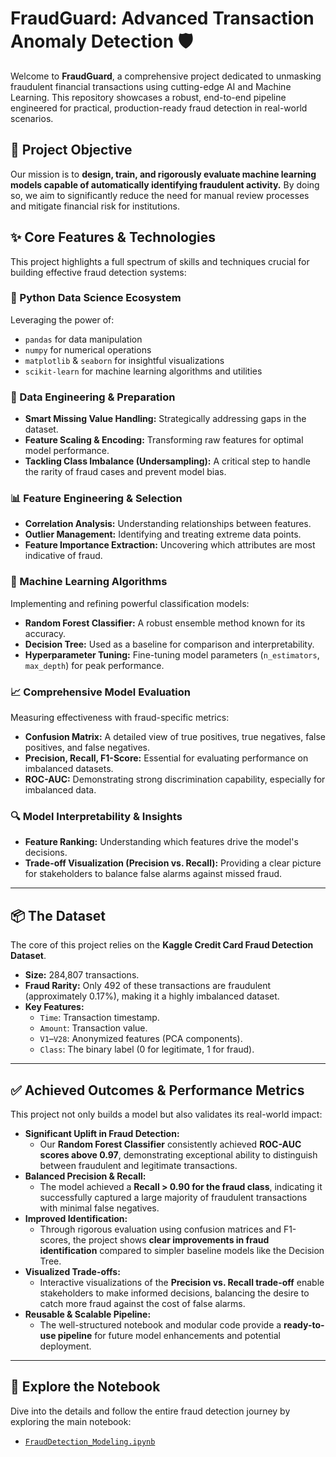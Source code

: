 # FraudGuard: Advanced Transaction Anomaly Detection 🛡️

Welcome to **FraudGuard**, a comprehensive project dedicated to unmasking fraudulent financial transactions using cutting-edge AI and Machine Learning. This repository showcases a robust, end-to-end pipeline engineered for practical, production-ready fraud detection in real-world scenarios.

## 🎯 Project Objective

Our mission is to **design, train, and rigorously evaluate machine learning models capable of automatically identifying fraudulent activity.** By doing so, we aim to significantly reduce the need for manual review processes and mitigate financial risk for institutions.

## ✨ Core Features & Technologies

This project highlights a full spectrum of skills and techniques crucial for building effective fraud detection systems:

### 🐍 Python Data Science Ecosystem
Leveraging the power of:
* `pandas` for data manipulation
* `numpy` for numerical operations
* `matplotlib` & `seaborn` for insightful visualizations
* `scikit-learn` for machine learning algorithms and utilities

### 🧹 Data Engineering & Preparation
* **Smart Missing Value Handling:** Strategically addressing gaps in the dataset.
* **Feature Scaling & Encoding:** Transforming raw features for optimal model performance.
* **Tackling Class Imbalance (Undersampling):** A critical step to handle the rarity of fraud cases and prevent model bias.

### 📊 Feature Engineering & Selection
* **Correlation Analysis:** Understanding relationships between features.
* **Outlier Management:** Identifying and treating extreme data points.
* **Feature Importance Extraction:** Uncovering which attributes are most indicative of fraud.

### 🧠 Machine Learning Algorithms
Implementing and refining powerful classification models:
* **Random Forest Classifier:** A robust ensemble method known for its accuracy.
* **Decision Tree:** Used as a baseline for comparison and interpretability.
* **Hyperparameter Tuning:** Fine-tuning model parameters (`n_estimators`, `max_depth`) for peak performance.

### 📈 Comprehensive Model Evaluation
Measuring effectiveness with fraud-specific metrics:
* **Confusion Matrix:** A detailed view of true positives, true negatives, false positives, and false negatives.
* **Precision, Recall, F1-Score:** Essential for evaluating performance on imbalanced datasets.
* **ROC-AUC:** Demonstrating strong discrimination capability, especially for imbalanced data.

### 🔍 Model Interpretability & Insights
* **Feature Ranking:** Understanding which features drive the model's decisions.
* **Trade-off Visualization (Precision vs. Recall):** Providing a clear picture for stakeholders to balance false alarms against missed fraud.

---

## 📦 The Dataset

The core of this project relies on the **Kaggle Credit Card Fraud Detection Dataset**.

* **Size:** 284,807 transactions.
* **Fraud Rarity:** Only 492 of these transactions are fraudulent (approximately 0.17%), making it a highly imbalanced dataset.
* **Key Features:**
    * `Time`: Transaction timestamp.
    * `Amount`: Transaction value.
    * `V1`–`V28`: Anonymized features (PCA components).
    * `Class`: The binary label (0 for legitimate, 1 for fraud).

---

## ✅ Achieved Outcomes & Performance Metrics

This project not only builds a model but also validates its real-world impact:

* **Significant Uplift in Fraud Detection:**
    * Our **Random Forest Classifier** consistently achieved **ROC-AUC scores above 0.97**, demonstrating exceptional ability to distinguish between fraudulent and legitimate transactions.
* **Balanced Precision & Recall:**
    * The model achieved a **Recall > 0.90 for the fraud class**, indicating it successfully captured a large majority of fraudulent transactions with minimal false negatives.
* **Improved Identification:**
    * Through rigorous evaluation using confusion matrices and F1-scores, the project shows **clear improvements in fraud identification** compared to simpler baseline models like the Decision Tree.
* **Visualized Trade-offs:**
    * Interactive visualizations of the **Precision vs. Recall trade-off** enable stakeholders to make informed decisions, balancing the desire to catch more fraud against the cost of false alarms.
* **Reusable & Scalable Pipeline:**
    * The well-structured notebook and modular code provide a **ready-to-use pipeline** for future model enhancements and potential deployment.

---

## 🚀 Explore the Notebook

Dive into the details and follow the entire fraud detection journey by exploring the main notebook:

* [`FraudDetection_Modeling.ipynb`](FraudDetection_Modeling.ipynb)
